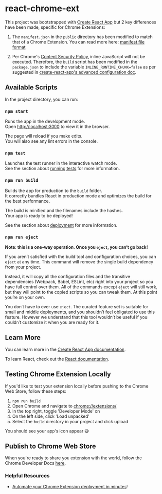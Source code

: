 # react-chrome-ext

This project was bootstrapped with [Create React App](https://github.com/facebook/create-react-app) but 2 key differences have been made, specific for Chrome Extensions:

1. The `manifest.json` in the `public` directory has been modified to match that of a Chrome Extension. You can read more here: [manifest file format](https://developer.chrome.com/extensions/manifest)

2. Per Chrome's [Content Security Policy](https://developer.chrome.com/extensions/contentSecurityPolicy#JSExecution), inline JavaScript will not be executed. Therefore, the `build` script has been modified in the `package.json` to include the variable `INLINE_RUNTIME_CHUNK=false` as per suggested in [create-react-app's advanced configuration doc](https://facebook.github.io/create-react-app/docs/advanced-configuration).

## Available Scripts

In the project directory, you can run:

### `npm start`

Runs the app in the development mode.<br>
Open [http://localhost:3000](http://localhost:3000) to view it in the browser.

The page will reload if you make edits.<br>
You will also see any lint errors in the console.

### `npm test`

Launches the test runner in the interactive watch mode.<br>
See the section about [running tests](https://facebook.github.io/create-react-app/docs/running-tests) for more information.

### `npm run build`

Builds the app for production to the `build` folder.<br>
It correctly bundles React in production mode and optimizes the build for the best performance.

The build is minified and the filenames include the hashes.<br>
Your app is ready to be deployed!

See the section about [deployment](https://facebook.github.io/create-react-app/docs/deployment) for more information.

### `npm run eject`

**Note: this is a one-way operation. Once you `eject`, you can’t go back!**

If you aren’t satisfied with the build tool and configuration choices, you can `eject` at any time. This command will remove the single build dependency from your project.

Instead, it will copy all the configuration files and the transitive dependencies (Webpack, Babel, ESLint, etc) right into your project so you have full control over them. All of the commands except `eject` will still work, but they will point to the copied scripts so you can tweak them. At this point you’re on your own.

You don’t have to ever use `eject`. The curated feature set is suitable for small and middle deployments, and you shouldn’t feel obligated to use this feature. However we understand that this tool wouldn’t be useful if you couldn’t customize it when you are ready for it.

## Learn More

You can learn more in the [Create React App documentation](https://facebook.github.io/create-react-app/docs/getting-started).

To learn React, check out the [React documentation](https://reactjs.org/).

## Testing Chrome Extension Locally

If you'd like to test your extension locally before pushing to the Chrome Web Store, follow these steps:

1. `npm run build`
2. Open Chrome and navigate to [chrome://extensions/](chrome://extensions/)
3. In the top right, toggle 'Developer Mode' on
4. On the left side, click 'Load unpacked'
5. Select the `build` directory in your project and click upload

You should see your app's icon appear 😃

## Publish to Chrome Web Store

When you're ready to share you extension with the world, follow the Chrome Developer Docs [here](https://developer.chrome.com/webstore/get_started_simple#step6).

### Helpful  Resources
- [Automate your Chrome Extension deployment in minutes](https://dev.to/gokatz/automate-your-chrome-extension-deployment-in-minutes-48gb)!